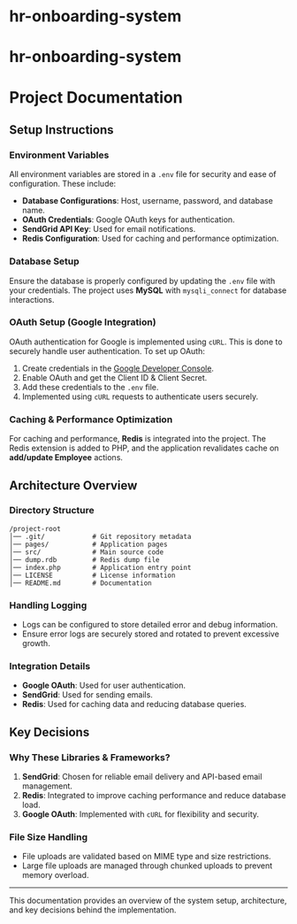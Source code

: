 # hr-onboarding-system

# hr-onboarding-system

# Project Documentation

## Setup Instructions

### Environment Variables

All environment variables are stored in a `.env` file for security and ease of configuration. These include:

- **Database Configurations**: Host, username, password, and database name.
- **OAuth Credentials**: Google OAuth keys for authentication.
- **SendGrid API Key**: Used for email notifications.
- **Redis Configuration**: Used for caching and performance optimization.

### Database Setup

Ensure the database is properly configured by updating the `.env` file with your credentials. The project uses **MySQL** with `mysqli_connect` for database interactions.

### OAuth Setup (Google Integration)

OAuth authentication for Google is implemented using `cURL`. This is done to securely handle user authentication. To set up OAuth:

1. Create credentials in the [Google Developer Console](https://console.cloud.google.com/).
2. Enable OAuth and get the Client ID & Client Secret.
3. Add these credentials to the `.env` file.
4. Implemented using `cURL` requests to authenticate users securely.

### Caching & Performance Optimization

For caching and performance, **Redis** is integrated into the project. The Redis extension is added to PHP, and the application revalidates cache on **add/update Employee** actions.

## Architecture Overview

### Directory Structure

```
/project-root
│── .git/            # Git repository metadata
│── pages/           # Application pages
│── src/             # Main source code
│── dump.rdb         # Redis dump file
│── index.php        # Application entry point
│── LICENSE          # License information
│── README.md        # Documentation
```

### Handling Logging

- Logs can be configured to store detailed error and debug information.
- Ensure error logs are securely stored and rotated to prevent excessive growth.

### Integration Details

- **Google OAuth**: Used for user authentication.
- **SendGrid**: Used for sending emails.
- **Redis**: Used for caching data and reducing database queries.

## Key Decisions

### Why These Libraries & Frameworks?

1. **SendGrid**: Chosen for reliable email delivery and API-based email management.
2. **Redis**: Integrated to improve caching performance and reduce database load.
3. **Google OAuth**: Implemented with `cURL` for flexibility and security.

### File Size Handling

- File uploads are validated based on MIME type and size restrictions.
- Large file uploads are managed through chunked uploads to prevent memory overload.

---

This documentation provides an overview of the system setup, architecture, and key decisions behind the implementation.
